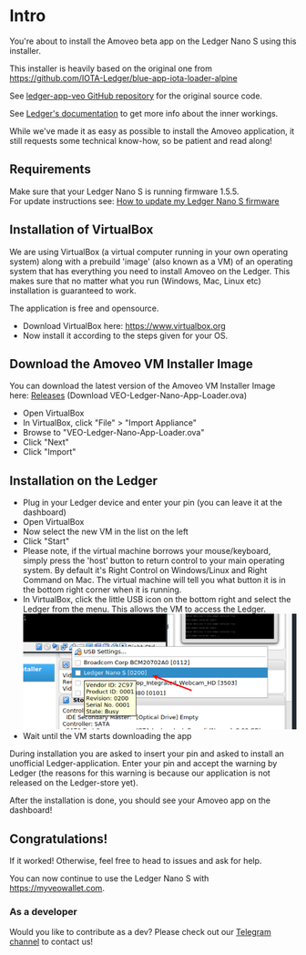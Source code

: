 # Intro

You're about to install the Amoveo beta app on the Ledger Nano S using this installer.

This installer is heavily based on the original one from https://github.com/IOTA-Ledger/blue-app-iota-loader-alpine

See [ledger-app-veo GitHub repository](https://github.com/amoveo-project/ledger-app-veo) for the original source code.

See [Ledger's documentation](http://ledger.readthedocs.io) to get more info about the inner workings.

While we've made it as easy as possible to install the Amoveo application, it still requests some technical know-how, so be patient and read along!

## Requirements

Make sure that your Ledger Nano S is running firmware 1.5.5.<br>
For update instructions see: [How to update my Ledger Nano S firmware](https://support.ledger.com/hc/en-us/articles/360002731113)

## Installation of VirtualBox

We are using VirtualBox (a virtual computer running in your own operating system) along with a prebuild 'image' (also known as a VM) of an operating system that has everything you need to install Amoveo on the Ledger. This makes sure that no matter what you run (Windows, Mac, Linux etc) installation is guaranteed to work.

The application is free and opensource.

- Download VirtualBox here: https://www.virtualbox.org
- Now install it according to the steps given for your OS.

## Download the Amoveo VM Installer Image

You can download the latest version of the Amoveo VM Installer Image here: [Releases](https://github.com/amoveo-project/veo-ledger-app-loader/releases) (Download VEO-Ledger-Nano-App-Loader.ova)

- Open VirtualBox
- In VirtualBox, click "File" > "Import Appliance"
- Browse to "VEO-Ledger-Nano-App-Loader.ova"
- Click "Next"
- Click "Import"

## Installation on the Ledger

- Plug in your Ledger device and enter your pin (you can leave it at the dashboard)
- Open VirtualBox
- Now select the new VM in the list on the left
- Click "Start"
- Please note, if the virtual machine borrows your mouse/keyboard, simply press the 'host' button to return control to your main operating system. By default it's Right Control on Windows/Linux and Right Command on Mac. The virtual machine will tell you what button it is in the bottom right corner when it is running.
- In VirtualBox, click the little USB icon on the bottom right and select the Ledger from the menu. This allows the VM to access the Ledger.<br>
![USB Settings](resources/vbox_usb.png)
- Wait until the VM starts downloading the app

During installation you are asked to insert your pin and asked to install an unofficial Ledger-application. Enter your pin and accept the warning by Ledger (the reasons for this warning is because our application is not released on the Ledger-store yet).

After the installation is done, you should see your Amoveo app on the dashboard!

## Congratulations!

If it worked! Otherwise, feel free to head to issues and ask for help.

You can now continue to use the Ledger Nano S with https://myveowallet.com.

### As a developer
Would you like to contribute as a dev? Please check out our [Telegram channel](https://tlg.name/amoveo_wallet) to contact us!
